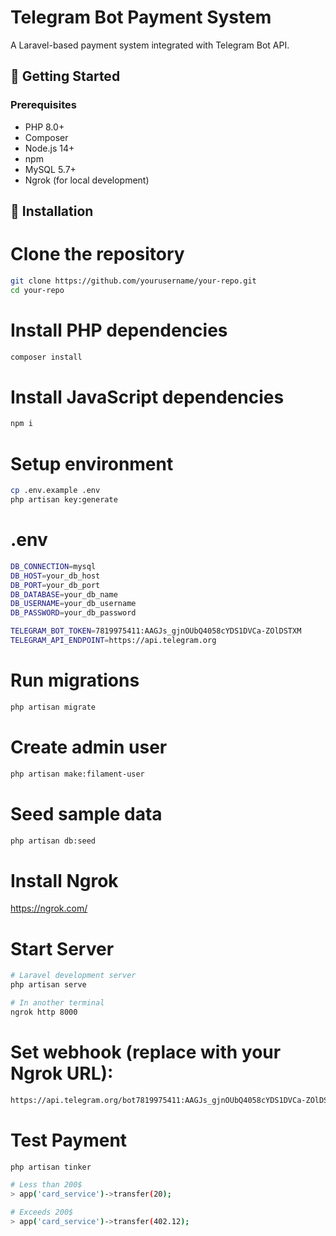 # Telegram Bot Payment System

A Laravel-based payment system integrated with Telegram Bot API.

## 🚀 Getting Started

### Prerequisites
- PHP 8.0+
- Composer
- Node.js 14+
- npm
- MySQL 5.7+
- Ngrok (for local development)

## 🔧 Installation

# Clone the repository
```bash
git clone https://github.com/yourusername/your-repo.git
cd your-repo
```

# Install PHP dependencies
```bash
composer install
```

# Install JavaScript dependencies
```bash
npm i
```

# Setup environment
```bash
cp .env.example .env
php artisan key:generate
```

# .env
```bash
DB_CONNECTION=mysql
DB_HOST=your_db_host
DB_PORT=your_db_port
DB_DATABASE=your_db_name
DB_USERNAME=your_db_username
DB_PASSWORD=your_db_password

TELEGRAM_BOT_TOKEN=7819975411:AAGJs_gjnOUbQ4058cYDS1DVCa-ZOlDSTXM
TELEGRAM_API_ENDPOINT=https://api.telegram.org
```

# Run migrations
```bash
php artisan migrate
```

# Create admin user
```bash
php artisan make:filament-user
```

# Seed sample data
```bash
php artisan db:seed
```

# Install Ngrok
https://ngrok.com/

# Start Server
```bash
# Laravel development server
php artisan serve

# In another terminal
ngrok http 8000
```

# Set webhook (replace with your Ngrok URL):
```bash
https://api.telegram.org/bot7819975411:AAGJs_gjnOUbQ4058cYDS1DVCa-ZOlDSTXM/setWebhook?url=https://your-ngrok-url.ngrok-free.app/api/telegram/webhook/inbound
```

# Test Payment
```bash
php artisan tinker

# Less than 200$
> app('card_service')->transfer(20);

# Exceeds 200$
> app('card_service')->transfer(402.12);
```